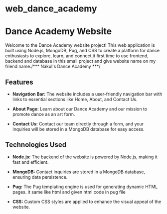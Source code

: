 # web_dance_academy

# Dance Academy Website

Welcome to the Dance Academy website project! This web application is built using Node.js, MongoDB, Pug, and CSS to create a platform for dance enthusiasts to explore, learn, and connect.it first time to use 
frontend, backend and database in this small project and give website name on my friend name./*** Nakul's Dance Academy ***/
 
## Features

- **Navigation Bar:** The website includes a user-friendly navigation bar with links to essential sections like Home, About, and Contact Us.

- **About Page:** Learn about our Dance Academy and our mission to promote dance as an art form.

- **Contact Us:** Contact our team directly through a form, and your inquiries will be stored in a MongoDB database for easy access.

## Technologies Used

- **Node.js:** The backend of the website is powered by Node.js, making it fast and efficient.

- **MongoDB:** Contact inquiries are stored in a MongoDB database, ensuring data persistence.

- **Pug:** The Pug templating engine is used for generating dynamic HTML pages. it same like html and  given html code in pug file 

- **CSS:** Custom CSS styles are applied to enhance the visual appeal of the website.

